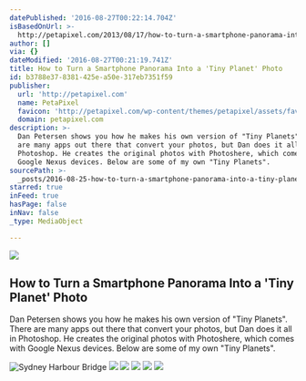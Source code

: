 ```yaml
---
datePublished: '2016-08-27T00:22:14.704Z'
isBasedOnUrl: >-
  http://petapixel.com/2013/08/17/how-to-turn-a-smartphone-panorama-into-a-tiny-planet-photo/
author: []
via: {}
dateModified: '2016-08-27T00:21:19.741Z'
title: How to Turn a Smartphone Panorama Into a 'Tiny Planet' Photo
id: b3788e37-8381-425e-a50e-317eb7351f59
publisher:
  url: 'http://petapixel.com'
  name: PetaPixel
  favicon: 'http://petapixel.com/wp-content/themes/petapixel/assets/favicon.ico'
  domain: petapixel.com
description: >-
  Dan Petersen shows you how he makes his own version of "Tiny Planets". There
  are many apps out there that convert your photos, but Dan does it all in
  Photoshop. He creates the original photos with Photoshere, which comes with
  Google Nexus devices. Below are some of my own "Tiny Planets".
sourcePath: >-
  _posts/2016-08-25-how-to-turn-a-smartphone-panorama-into-a-tiny-planet-photo.md
starred: true
inFeed: true
hasPage: false
inNav: false
_type: MediaObject

---
```

<article style=""><img src="https://imgflo.herokuapp.com/graph/vahj1ThiexotieMo/818b916812845195874ea9355cba2ad8/noop.jpg?input=http%3A%2F%2Fpetapixel.com%2Fassets%2Fuploads%2F2013%2F08%2FBanner.jpg" /><h1>How to Turn a Smartphone Panorama Into a 'Tiny Planet' Photo</h1><p>Dan Petersen shows you how he makes his own version of "Tiny Planets". There are many apps out there that convert your photos, but Dan does it all in Photoshop. He creates the original photos with Photoshere, which comes with Google Nexus devices. Below are some of my own "Tiny Planets".</p></article>

![Sydney Harbour Bridge](https://the-grid-user-content.s3-us-west-2.amazonaws.com/67ca44d7-2e74-4ec5-a863-d1520f004711.jpg)
![](https://the-grid-user-content.s3-us-west-2.amazonaws.com/375b12c4-5e01-4efb-a335-b0e1f862b996.jpg)
![](https://the-grid-user-content.s3-us-west-2.amazonaws.com/008eb0c3-a714-4df5-9e1b-b1f0511463c4.jpg)
![](https://the-grid-user-content.s3-us-west-2.amazonaws.com/80665998-ed20-493d-9c25-2fb1ea58c3cd.jpg)
![](https://the-grid-user-content.s3-us-west-2.amazonaws.com/4173d2e4-38b9-458a-b9bb-fd62de442f2c.jpg)
![](https://the-grid-user-content.s3-us-west-2.amazonaws.com/a48d5e10-ae4e-42bd-b4eb-5126537f11f3.jpg)
